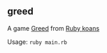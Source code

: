 ## greed

A game [Greed](http://en.wikipedia.org/wiki/Greed_(dice_game)) from [Ruby koans](http://rubykoans.com/)

Usage:
```ruby main.rb```
